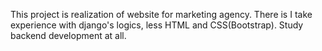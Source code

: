 This project is realization of website for marketing agency. There is I take experience with django's logics,
less HTML and CSS(Bootstrap). Study backend development at all.